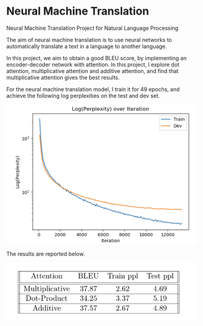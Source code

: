 # Neural Machine Translation
Neural Machine Translation Project for Natural Language Processing

The aim of neural machine translation is to use neural networks to automatically translate a text in a language to another language.

In this project, we aim to obtain a good BLEU score, by implementing an encoder-decoder network with attention. In this project, I explore dot attention, multiplicative attention and additive attention, and find that multiplicative attention gives the best results. 

For the neural machine translation model, I train it for 49 epochs, and achieve the following log perplexities on the test and dev set.

<img src="./log_perplex.png" alt="drawing" width="500"/>



The results are reported below.

<img src="./bleu.png" alt="drawing" width="700"/>


